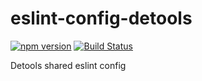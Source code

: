 # eslint-config-detools

[![npm version](https://badge.fury.io/js/%40detools%2Feslint-config.svg)](https://www.npmjs.com/package/@detools/eslint-config)
[![Build Status](https://travis-ci.org/detools/eslint-config.svg?branch=master)](https://travis-ci.org/detools/eslint-config)

Detools shared eslint config
